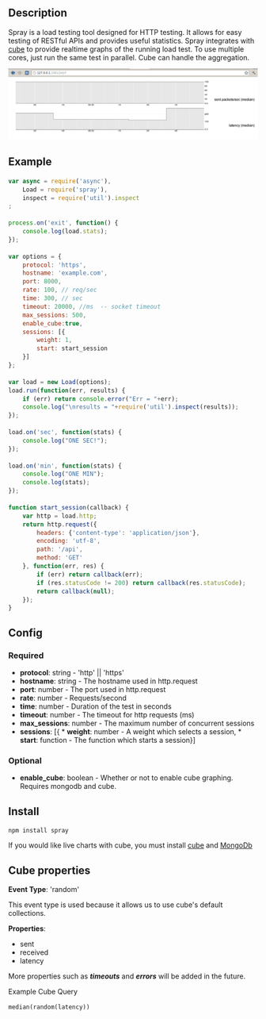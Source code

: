 ## Description
Spray is a load testing tool designed for HTTP testing. It allows for easy testing of RESTful APIs and provides useful statistics. Spray integrates with [cube](https://github.com/square/cube) to provide realtime graphs of the running load test. To use multiple cores, just run the same test in parallel. Cube can handle the aggregation.

![graph](https://github.com/bozuko/spray/raw/master/img/cube.png)

## Example

```javascript
var async = require('async'),
    Load = require('spray'),
    inspect = require('util').inspect
;

process.on('exit', function() {
    console.log(load.stats);
});

var options = {
    protocol: 'https',
    hostname: 'example.com',
    port: 8000,
    rate: 100, // req/sec
    time: 300, // sec
    timeout: 20000, //ms  -- socket timeout
    max_sessions: 500,
    enable_cube:true,
    sessions: [{
        weight: 1,
        start: start_session
    }]
};

var load = new Load(options);
load.run(function(err, results) {
    if (err) return console.error("Err = "+err);
    console.log("\nresults = "+require('util').inspect(results));
});

load.on('sec', function(stats) {
    console.log("ONE SEC!");
});

load.on('min', function(stats) {
    console.log("ONE MIN");
    console.log(stats);
});

function start_session(callback) {
    var http = load.http;
    return http.request({
        headers: {'content-type': 'application/json'},
        encoding: 'utf-8',
        path: '/api',
        method: 'GET'
    }, function(err, res) {
        if (err) return callback(err);
        if (res.statusCode != 200) return callback(res.statusCode);
        return callback(null);
    });
}
```

## Config

### Required
   
   * **protocol**: string - 'http' || 'https'
   * **hostname**: string - The hostname used in http.request
   * **port**: number - The port used in http.request
   * **rate**: number - Requests/second
   * **time**: number - Duration of the test in seconds
   * **timeout**: number - The timeout for http requests (ms)
   * **max_sessions**: number - The maximum number of concurrent sessions
   * **sessions**: [{
    * **weight**: number - A weight which selects a session,
    * **start**: function - The function which starts a session}]

### Optional
   * **enable_cube**: boolean - Whether or not to enable cube graphing. Requires mongodb and cube.
                            
## Install

    npm install spray

If you would like live charts with cube, you must install [cube](https://github.com/square/cube/wiki) and [MongoDb](http://www.mongodb.org/display/DOCS/Quickstart)

## Cube properties

**Event Type**: 'random'

This event type is used because it allows us to use cube's default collections.
 
**Properties**: 
 
  * sent
  * received
  * latency
  
More properties such as ***timeouts*** and ***errors*** will be added in the future.
                                                     
Example Cube Query

    median(random(latency))